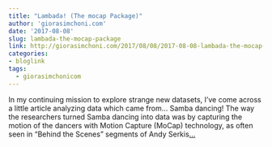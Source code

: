 ```yaml
---
title: "Lambada! (The mocap Package)"
author: 'giorasimchoni.com'
date: '2017-08-08'
slug: lambada-the-mocap-package
link: http://giorasimchoni.com/2017/08/08/2017-08-08-lambada-the-mocap-package/
categories:
- bloglink
tags:
  - giorasimchonicom
---
```


In my continuing mission to explore strange new datasets, I’ve come across a little article analyzing data which came from… Samba dancing! The way the researchers turned Samba dancing into data was by capturing the motion of the dancers with Motion Capture (MoCap) technology, as often seen in “Behind the Scenes” segments of Andy Serkis[... <i class="fas fa-external-link-alt"></i>](http://giorasimchoni.com/2017/08/08/2017-08-08-lambada-the-mocap-package/)

